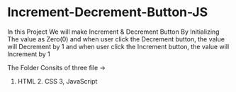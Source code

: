 # Increment-Decrement-Button-JS
In this Project We will make Increment & Decrement Button
By Initializing The value as Zero(0) and when user click the Decrement button, the value will Decrement by 1
and when user click the Increment button, the value will Increment by 1

The Folder Consits of three file -> 
1. HTML 2. CSS 3, JavaScript
